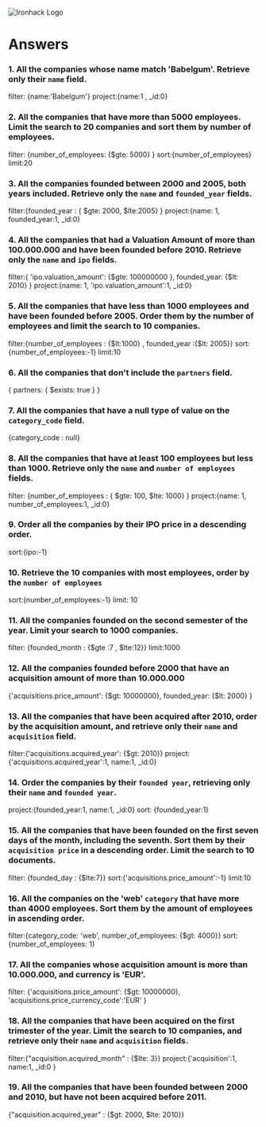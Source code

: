 ![Ironhack Logo](https://i.imgur.com/1QgrNNw.png)

# Answers

### 1. All the companies whose name match 'Babelgum'. Retrieve only their `name` field.
filter: {name:'Babelgum'}
project:{name:1 , _id:0}
### 2. All the companies that have more than 5000 employees. Limit the search to 20 companies and sort them by **number of employees**.
filter: {number_of_employees: {$gte: 5000} }
sort:{number_of_employees}
limit:20

### 3. All the companies founded between 2000 and 2005, both years included. Retrieve only the `name` and `founded_year` fields.
filter:{founded_year : { $gte: 2000, $lte:2005} }
project:{name: 1, founded_year:1, _id:0}

### 4. All the companies that had a Valuation Amount of more than 100.000.000 and have been founded before 2010. Retrieve only the `name` and `ipo` fields.
filter:{ 'ipo.valuation_amount': {$gte: 100000000 }, founded_year: {$lt: 2010} }
project:{name: 1, 'ipo.valuation_amount':1, _id:0}

### 5. All the companies that have less than 1000 employees and have been founded before 2005. Order them by the number of employees and limit the search to 10 companies.
filter:{number_of_employees : {$lt:1000} , founded_year :{$lt: 2005}}
sort:{number_of_employees:-1}
limit:10


### 6. All the companies that don't include the `partners` field.

{ partners: { $exists: true } }

### 7. All the companies that have a null type of value on the `category_code` field.

{category_code : null}

### 8. All the companies that have at least 100 employees but less than 1000. Retrieve only the `name` and `number of employees` fields.

filter: {number_of_employees : { $gte: 100, $lte: 1000} }
project:{name: 1, number_of_employees:1, _id:0}

### 9. Order all the companies by their IPO price in a descending order.

sort:{ipo:-1}

### 10. Retrieve the 10 companies with most employees, order by the `number of employees`

sort:{number_of_employees:-1}
limit: 10

### 11. All the companies founded on the second semester of the year. Limit your search to 1000 companies.
filter: {founded_month : {$gte :7 , $lte:12}}
limit:1000


### 12. All the companies founded before 2000 that have an acquisition amount of more than 10.000.000

{'acquisitions.price_amount': {$gt: 10000000}, founded_year: {$lt: 2000} }

### 13. All the companies that have been acquired after 2010, order by the acquisition amount, and retrieve only their `name` and `acquisition` field.
filter:{'acquisitions.acquired_year': {$gt: 2010}}
project:{'acquisitions.acquired_year':1, name:1, _id:0}

### 14. Order the companies by their `founded year`, retrieving only their `name` and `founded year`.

project:{founded_year:1, name:1, _id:0}
sort: {founded_year:1}

### 15. All the companies that have been founded on the first seven days of the month, including the seventh. Sort them by their `acquisition price` in a descending order. Limit the search to 10 documents.
filter: {founded_day : {$lte:7}}
sort:{'acquisitions.price_amount':-1}
limit:10

### 16. All the companies on the 'web' `category` that have more than 4000 employees. Sort them by the amount of employees in ascending order.
filter:{category_code: 'web', number_of_employees: {$gt: 4000}}
sort: {number_of_employees: 1}

### 17. All the companies whose acquisition amount is more than 10.000.000, and currency is 'EUR'.
filter: {'acquisitions.price_amount': {$gt: 10000000}, 'acquisitions.price_currency_code':'EUR' }

### 18. All the companies that have been acquired on the first trimester of the year. Limit the search to 10 companies, and retrieve only their `name` and `acquisition` fields.
filter:{"acquisition.acquired_month" : {$lte: 3}}
project:{'acquisition':1, name:1, _id:0 }

### 19. All the companies that have been founded between 2000 and 2010, but have not been acquired before 2011.

{"acquisition.acquired_year" : {$gt: 2000, $lte: 2010}}
